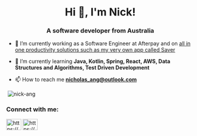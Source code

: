 <h1 align="center">Hi 👋, I'm Nick!</h1>
<h3 align="center">A software developer from Australia</h3>

- 🔭 I’m currently working as a Software Engineer at Afterpay and on [all in one productivity solutions such as my very own app called Saver](https://www.monosaver.com)

- 🌱 I’m currently learning **Java, Kotlin, Spring, React, AWS, Data Structures and Algorithms, Test Driven Development**

- 📫 How to reach me **nicholas_ang@outlook.com**

<p>&nbsp;<img align="center" src="https://github-readme-stats.vercel.app/api?username=nick-ang&show_icons=true&locale=en" alt="nick-ang" /></p>

<h3 align="left">Connect with me:</h3>
<p align="left">
<a href="https://www.linkedin.com/in/nick-c-ang/" target="blank"><img align="center" src="https://raw.githubusercontent.com/rahuldkjain/github-profile-readme-generator/master/src/images/icons/Social/linked-in-alt.svg" alt="https://www.linkedin.com/in/nick-c-ang/" height="30" width="40" /></a>
<a href="https://www.instagram.com/nickangg/" target="blank"><img align="center" src="https://raw.githubusercontent.com/rahuldkjain/github-profile-readme-generator/master/src/images/icons/Social/instagram.svg" alt="https://www.instagram.com/nickangg/" height="30" width="40" /></a>
</p>
